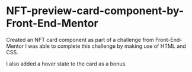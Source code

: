 # NFT-preview-card-component-by-Front-End-Mentor
Created an NFT card component as part of a challenge from Front-End-Mentor
I was able to complete this challenge by making use of HTML and CSS.

I also added a hover state to the card as a bonus.
